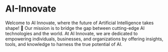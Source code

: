 # AI-Innovate
Welcome to AI Innovate, where the future of Artificial Intelligence takes shape! 🚀  Our mission is to bridge the gap between cutting-edge AI technologies and the world. At AI Innovate, we are dedicated to empowering individuals, businesses, and organizations by offering insights, tools, and knowledge to harness the true potential of AI.
